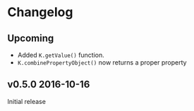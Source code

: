 Changelog
=========

## Upcoming

* Added `K.getValue()` function.
* `K.combinePropertyObject()` now returns a proper property

## v0.5.0 2016-10-16

Initial release
